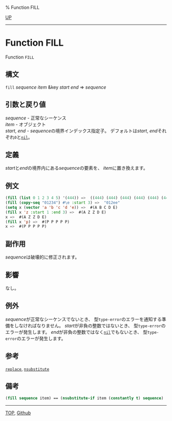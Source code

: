 % Function FILL

[UP](17.3.html)  

---

# Function **FILL**


Function `FILL`


## 構文

`fill` *sequence* *item* &key *start* *end* => *sequence*


## 引数と戻り値

*sequence* - 正常なシーケンス  
*item* - オブジェクト  
*start*, *end* - *sequence*の境界インデックス指定子。
デフォルトは*start*, *end*それぞれ`0`と[`nil`](5.3.nil-variable.html)。  


## 定義

*start*と*end*の境界内にある*sequence*の要素を、
*item*に置き換えます。


## 例文

```lisp
(fill (list 0 1 2 3 4 5) '(444)) =>  ((444) (444) (444) (444) (444) (444))
(fill (copy-seq "01234") #\e :start 3) =>  "012ee"
(setq x (vector 'a 'b 'c 'd 'e)) =>  #(A B C D E)
(fill x 'z :start 1 :end 3) =>  #(A Z Z D E)
x =>  #(A Z Z D E)
(fill x 'p) =>  #(P P P P P)
x =>  #(P P P P P)
```


## 副作用

*sequence*は破壊的に修正されます。


## 影響

なし。


## 例外

*sequence*が正常なシーケンスでないとき、
型`type-error`のエラーを通知する準備をしなければなりません。
*start*が非負の整数ではないとき、
型`type-error`のエラーが発生します。
*end*が非負の整数ではなく[`nil`](5.3.nil-variable.html)でもないとき、
型`type-error`のエラーが発生します。


## 参考

[`replace`](17.3.replace.html),
[`nsubstitute`](17.3.substitute.html)


## 備考

```lisp
(fill sequence item) == (nsubstitute-if item (constantly t) sequence)
```


---
[TOP](index.html),  [Github](https://github.com/nptcl/npt-japanese)

